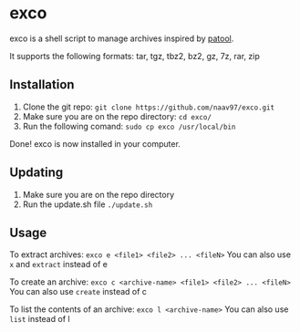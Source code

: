 # exco

exco is a shell script to manage archives inspired by [patool](https://github.com/wummel/patool).

It supports the following formats: tar, tgz, tbz2, bz2, gz, 7z, rar, zip

## Installation

1. Clone the git repo: `git clone https://github.com/naav97/exco.git`
2. Make sure you are on the repo directory: `cd exco/`
3. Run the following comand: `sudo cp exco /usr/local/bin`

Done! exco is now installed in your computer.

## Updating

1. Make sure you are on the repo directory
2. Run the update.sh file `./update.sh`

## Usage

To extract archives:
`exco e <file1> <file2> ... <fileN>`
You can also use `x` and `extract` instead of e

To create an archive:
`exco c <archive-name> <file1> <file2> ... <fileN>`
You can also use `create` instead of c

To list the contents of an archive:
`exco l <archive-name>`
You can also use `list` instead of l
